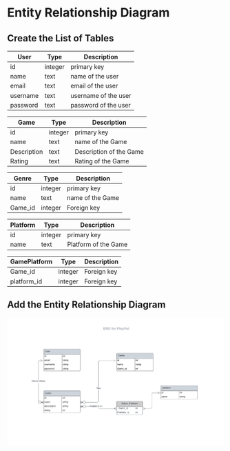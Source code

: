 # Entity Relationship Diagram


## Create the List of Tables

| User | Type | Description |
|-------------|------|-------------|
| id | integer | primary key |
| name | text | name of the user |
| email | text | email of the user  |
| username |text | username of the user  |
| password | text | password of the user  |


| Game | Type | Description |
|-------------|------|-------------|
| id | integer | primary key |
| name | text | name of the Game |
| Description | text | Description of the Game  |
| Rating |text | Rating of the Game  |

| Genre | Type | Description |
|-------------|------|-------------|
| id | integer | primary key |
| name | text | name of the Game |
| Game_id | integer | Foreign key  |


| Platform | Type | Description |
|-------------|------|-------------|
| id | integer | primary key |
| name | text | Platform of the Game |


| GamePlatform | Type | Description |
|-------------|------|-------------|
| Game_id | integer | Foreign key |
| platform_id | integer | Foreign key |

## Add the Entity Relationship Diagram

<img src='../images/ERD.png'/>